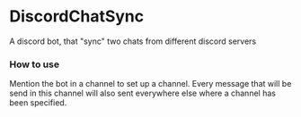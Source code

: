 # DiscordChatSync
A discord bot, that "sync" two chats from different discord servers

### How to use
Mention the bot in a channel to set up a channel. Every message that will be send in this channel will also sent everywhere else where a channel has been specified.
